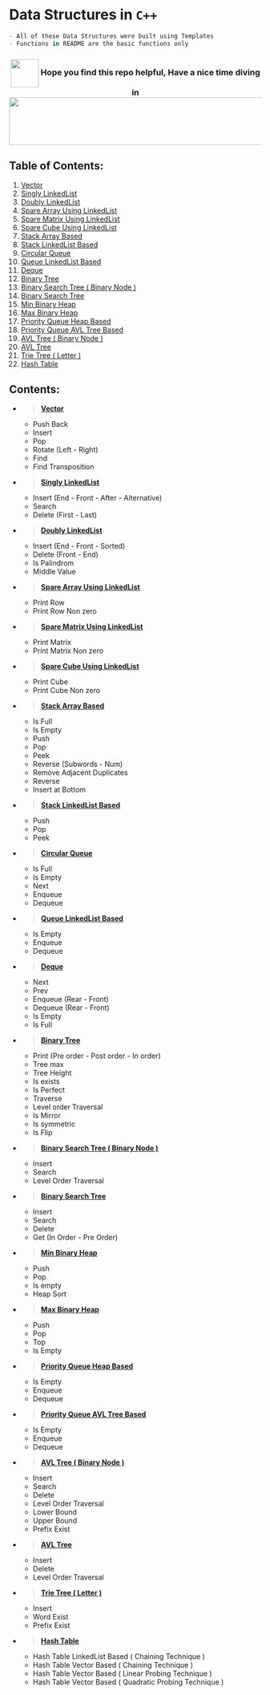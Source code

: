 # Data Structures in `C++`

```py
- All of these Data Structures were built using Templates
- Functions in README are the basic functions only
```

<h3 align="center"><img align="center" src="https://img.icons8.com/?size=512&id=114499&format=png" height="56" width="56"> Hope you find this repo helpful, Have a nice time diving in

<img src="https://github.com/Govindv7555/Govindv7555/blob/main/49e76e0596857673c5c80c85b84394c1.gif" width=1100px height=95px>


## Table of Contents:
   1. [Vector](#1) 
   1. [Singly LinkedList](#2) 
   1. [Doubly LinkedList](#3) 
   1. [Spare Array Using LinkedList](#4) 
   1. [Spare Matrix Using LinkedList](#5) 
   1. [Spare Cube Using LinkedList](#6) 
   1. [Stack Array Based](#7) 
   1. [Stack LinkedList Based](#8) 
   1. [Circular Queue](#9) 
   1. [Queue LinkedList Based](#10) 
   1. [Deque](#11) 
   1. [Binary Tree](#12) 
   1. [Binary Search Tree ( Binary Node )](#13) 
   1. [Binary Search Tree](#14) 
   1. [Min Binary Heap](#15) 
   1. [Max Binary Heap](#16) 
   1. [Priority Queue Heap Based](#17) 
   1. [Priority Queue AVL Tree Based](#18) 
   1. [AVL Tree ( Binary Node )](#19) 
   1. [AVL Tree](#20) 
   1. [Trie Tree ( Letter )](#21) 
   1. [Hash Table](#22) 

## Contents:

- > <a id="1"></a>[**Vector**](header/Vector.h)
     - Push Back
     - Insert
     - Pop
     - Rotate (Left - Right)
     - Find
     - Find Transposition
- > <a id="2"></a>[**Singly LinkedList**](header/Singly_LinkedList.h)
     - Insert (End - Front - After - Alternative)
     - Search
     - Delete (First - Last)
- > <a id="3"></a>[**Doubly LinkedList**](header/Doubly_LinkedList.h)
     - Insert (End - Front - Sorted)
     - Delete (Front - End)
     - Is Palindrom
     - Middle Value
- > <a id="4"></a>[**Spare Array Using LinkedList**](header/Spare_Array.h)
     - Print Row
     - Print Row Non zero
- > <a id="5"></a>[**Spare Matrix Using LinkedList**](header/Sparse_Matrix.h)
     - Print Matrix
     - Print Matrix Non zero
- > <a id="6"></a>[**Spare Cube Using LinkedList**](header/Spare_Cube.h)
     - Print Cube
     - Print Cube Non zero
- > <a id="7"></a>[**Stack Array Based**](header/Stack_Array_Based.h)
     - Is Full
     - Is Empty
     - Push
     - Pop
     - Peek
     - Reverse (Subwords - Num)
     - Remove Adjacent Duplicates
     - Reverse
     - Insert at Bottom
- > <a id="8"></a>[**Stack LinkedList Based**](header/Stack_LinkedList_Based.h)
     - Push
     - Pop
     - Peek
- > <a id="9"></a>[**Circular Queue**](header/Circular_Queue.h)
     - Is Full
     - Is Empty
     - Next
     - Enqueue
     - Dequeue
- > <a id="10"></a>[**Queue LinkedList Based**](header/Queue_LinkedList_Based.h)
     - Is Empty
     - Enqueue
     - Dequeue
- > <a id="11"></a>[**Deque**](header/Deque.h)
     - Next
     - Prev
     - Enqueue (Rear - Front)
     - Dequeue (Rear - Front)
     - Is Empty
     - Is Full
- > <a id="12"></a>[**Binary Tree**](header/Binary_Tree.h)
     - Print (Pre order - Post order - In order)
     - Tree max
     - Tree Height
     - Is exists
     - Is Perfect
     - Traverse
     - Level order Traversal
     - Is Mirror
     - Is symmetric
     - Is Flip
- > <a id="13"></a>[**Binary Search Tree ( Binary Node )**](header/Binary_Search_Tree_v2.h)
     - Insert
     - Search
     - Level Order Traversal
- > <a id="14"></a>[**Binary Search Tree**](header/Binary_Search_Tree.h)
     - Insert
     - Search
     - Delete
     - Get (In Order - Pre Order)
- > <a id="15"></a>[**Min Binary Heap**](header/Min_Heap.h)
     - Push
     - Pop
     - Is empty
     - Heap Sort
- > <a id="16"></a>[**Max Binary Heap**](header/Max_Heap.h)
     - Push
     - Pop
     - Top
     - Is Empty
- > <a id="17"></a>[**Priority Queue Heap Based**](header/Priority_Queue_Heap_Based.h)
     - Is Empty
     - Enqueue
     - Dequeue
- > <a id="18"></a>[**Priority Queue AVL Tree Based**](header/Priority_Queue_AVLT_Based.h)
     - Is Empty
     - Enqueue
     - Dequeue
- > <a id="19"></a>[**AVL Tree ( Binary Node )**](header/AVL_Tree.h)
     - Insert
     - Search
     - Delete
     - Level Order Traversal
     - Lower Bound
     - Upper Bound
     - Prefix Exist
- > <a id="20"></a>[**AVL Tree**](header/AVL_Tree_v2.h)
     - Insert
     - Delete
     - Level Order Traversal
- > <a id="21"></a>[**Trie Tree ( Letter )**](header/Trie_Tree.h)
     - Insert
     - Word Exist
     - Prefix Exist
- > <a id="22"></a>[**Hash Table**]()
    - Hash Table LinkedList Based ( Chaining Technique )
    - Hash Table Vector Based ( Chaining Technique )
    - Hash Table Vector Based ( Linear Probing Technique )
    - Hash Table Vector Based ( Quadratic Probing Technique )
